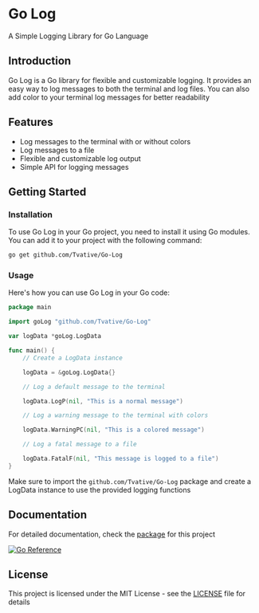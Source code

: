# Go Log

A Simple Logging Library for Go Language

## Introduction

Go Log is a Go library for flexible and customizable logging. It
provides an easy way to log messages to both the terminal and log files.
You can also add color to your terminal log messages for better readability

## Features

- Log messages to the terminal with or without colors
- Log messages to a file
- Flexible and customizable log output
- Simple API for logging messages

## Getting Started

### Installation

To use Go Log in your Go project, you need to install it using Go modules.
You can add it to your project with the following command:

```bash
go get github.com/Tvative/Go-Log
```

### Usage

Here's how you can use Go Log in your Go code:

```go
package main

import goLog "github.com/Tvative/Go-Log"

var logData *goLog.LogData

func main() {
    // Create a LogData instance

    logData = &goLog.LogData{}

    // Log a default message to the terminal

    logData.LogP(nil, "This is a normal message")

    // Log a warning message to the terminal with colors

    logData.WarningPC(nil, "This is a colored message")

    // Log a fatal message to a file

    logData.FatalF(nil, "This message is logged to a file")
}
```

Make sure to import the `github.com/Tvative/Go-Log` package and create a LogData instance to use
the provided logging functions

## Documentation

For detailed documentation, check the [package](https://pkg.go.dev/github.com/Tvative/Go-Log) for this project

[![Go Reference](https://pkg.go.dev/badge/github.com/Tvative/Go-Log.svg)](https://pkg.go.dev/github.com/Tvative/Go-Log)

## License

This project is licensed under the MIT License - see the [LICENSE](LICENSE) file for details
